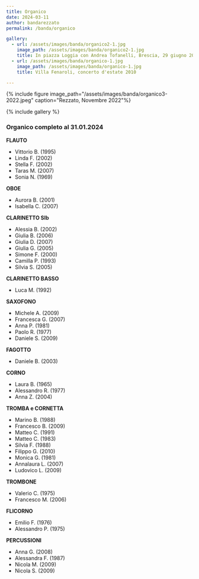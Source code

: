 ```yaml
---
title: Organico
date: 2024-03-11
author: bandarezzato
permalink: /banda/organico

gallery:
  - url: /assets/images/banda/organico2-1.jpg
    image_path: /assets/images/banda/organico2-1.jpg
    title: In piazza Loggia con Andrea Tofanelli, Brescia, 29 giugno 2017
  - url: /assets/images/banda/organico-1.jpg
    image_path: /assets/images/banda/organico-1.jpg
    title: Villa Fenaroli, concerto d'estate 2010

---
```

{% include figure image_path="/assets/images/banda/organico3-2022.jpeg" caption="Rezzato, Novembre 2022"%}

{% include gallery %}

### Organico completo al 31.01.2024

**FLAUTO**
- Vittorio B. (1995)
- Linda F. (2002)
- Stella F. (2002)
- Taras M. (2007)
- Sonia N. (1969)

**OBOE**
- Aurora B. (2001)
- Isabella C. (2007)

**CLARINETTO SIb**
- Alessia B. (2002)
- Giulia B. (2006)
- Giulia D. (2007)
- Giulia G. (2005)
- Simone F. (2000)
- Camilla P. (1993)
- Silvia S. (2005)

**CLARINETTO BASSO**
- Luca M. (1992)

**SAXOFONO**
- Michele A. (2009)
- Francesca G. (2007)
- Anna P. (1981)
- Paolo R. (1977)
- Daniele S. (2009)

**FAGOTTO**
- Daniele B. (2003)

**CORNO**
- Laura B. (1965)
- Alessandro R. (1977)
- Anna Z. (2004)

**TROMBA e CORNETTA**
- Marino B. (1988)
- Francesco B. (2009)
- Matteo C. (1991)
- Matteo C. (1983)
- Silvia F. (1988)
- Filippo G. (2010)
- Monica G. (1981)
- Annalaura L. (2007)
- Ludovico L. (2009)

**TROMBONE**
- Valerio C. (1975)
- Francesco M. (2006)

**FLICORNO**
- Emilio F. (1976)
- Alessandro P. (1975)

**PERCUSSIONI**
- Anna G. (2008)
- Alessandra F. (1987)
- Nicola M. (2009)
- Nicola S. (2009)